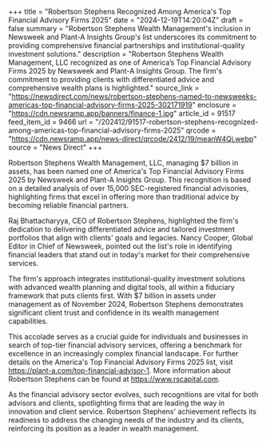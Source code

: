 +++
title = "Robertson Stephens Recognized Among America's Top Financial Advisory Firms 2025"
date = "2024-12-19T14:20:04Z"
draft = false
summary = "Robertson Stephens Wealth Management's inclusion in Newsweek and Plant-A Insights Group's list underscores its commitment to providing comprehensive financial partnerships and institutional-quality investment solutions."
description = "Robertson Stephens Wealth Management, LLC recognized as one of America’s Top Financial Advisory Firms 2025 by Newsweek and Plant-A Insights Group. The firm's commitment to providing clients with differentiated advice and comprehensive wealth plans is highlighted."
source_link = "https://newsdirect.com/news/robertson-stephens-named-to-newsweeks-americas-top-financial-advisory-firms-2025-302171919"
enclosure = "https://cdn.newsramp.app/banners/finance-1.jpg"
article_id = 91517
feed_item_id = 9466
url = "/202412/91517-robertson-stephens-recognized-among-americas-top-financial-advisory-firms-2025"
qrcode = "https://cdn.newsramp.app/news-direct/qrcode/2412/19/meanW4Qj.webp"
source = "News Direct"
+++

<p>Robertson Stephens Wealth Management, LLC, managing $7 billion in assets, has been named one of America's Top Financial Advisory Firms 2025 by Newsweek and Plant-A Insights Group. This recognition is based on a detailed analysis of over 15,000 SEC-registered financial advisories, highlighting firms that excel in offering more than traditional advice by becoming reliable financial partners.</p><p>Raj Bhattacharyya, CEO of Robertson Stephens, highlighted the firm's dedication to delivering differentiated advice and tailored investment portfolios that align with clients' goals and legacies. Nancy Cooper, Global Editor in Chief of Newsweek, pointed out the list's role in identifying financial leaders that stand out in today's market for their comprehensive services.</p><p>The firm's approach integrates institutional-quality investment solutions with advanced wealth planning and digital tools, all within a fiduciary framework that puts clients first. With $7 billion in assets under management as of November 2024, Robertson Stephens demonstrates significant client trust and confidence in its wealth management capabilities.</p><p>This accolade serves as a crucial guide for individuals and businesses in search of top-tier financial advisory services, offering a benchmark for excellence in an increasingly complex financial landscape. For further details on the America's Top Financial Advisory Firms 2025 list, visit <a href='https://plant-a.com/top-financial-advisor-1' rel='nofollow' target='_blank'>https://plant-a.com/top-financial-advisor-1</a>. More information about Robertson Stephens can be found at <a href='https://www.rscapital.com' rel='nofollow' target='_blank'>https://www.rscapital.com</a>.</p><p>As the financial advisory sector evolves, such recognitions are vital for both advisors and clients, spotlighting firms that are leading the way in innovation and client service. Robertson Stephens' achievement reflects its readiness to address the changing needs of the industry and its clients, reinforcing its position as a leader in wealth management.</p>